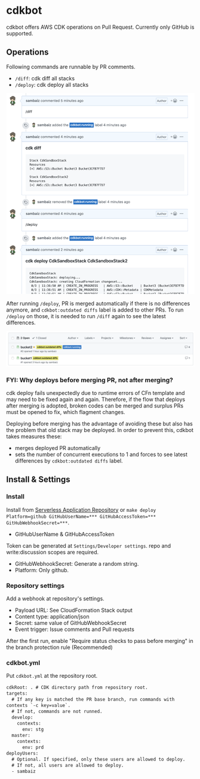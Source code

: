 # cdkbot

cdkbot offers AWS CDK operations on Pull Request.
Currently only GitHub is supported.

## Operations

Following commands are runnable by PR comments. 

- `/diff`: cdk diff all stacks
- `/deploy`: cdk deploy all stacks

![run /diff and /deploy](./doc-assets/run-diff-deploy.png)

After running `/deploy`, 
PR is merged automatically if there is no differences anymore, 
and `cdkbot:outdated diffs` label is added to other PRs. 
To run `/deploy` on those, 
it is needed to run `/diff` again to see the latest differences.

![oudated diffs label](./doc-assets/outdated-diffs.png)

### FYI: Why deploys before merging PR, not after merging?

cdk deploy fails unexpectedly due to runtime errors of CFn template and may need to be fixed again and again.
Therefore, if the flow that deploys after merging is adopted, 
broken codes can be merged and surplus PRs must be opened to fix, which flagment changes. 

Deploying before merging has the advantage of avoiding these 
but also has the problem that old stack may be deployed.
In order to prevent this, cdkbot takes measures these:

- merges deployed PR automatically
- sets the number of concurrent executions to 1 and forces to see latest differences by `cdkbot:outdated diffs` label.

## Install & Settings

### Install

Install from [Serverless Application Repository](https://serverlessrepo.aws.amazon.com/applications/arn:aws:serverlessrepo:us-east-1:524580158183:applications~cdkbot) 
or `make deploy Platform=github GitHubUserName=*** GitHubAccessToken=*** GitHubWebhookSecret=***`.

- GitHubUserName & GitHubAccessToken

Token can be generated at `Settings/Developer settings`.
repo and write:discussion scopes are required.

- GitHubWebhookSecret: Generate a random string.
- Platform: Only github.

### Repository settings

Add a webhook at repository's settings. 

- Payload URL: See CloudFormation Stack output
- Content type: application/json 
- Secret: same value of GitHubWebhookSecret
- Event trigger: Issue comments and Pull requests

After the first run, enable "Require status checks to pass before merging" 
in the branch protection rule (Recommended)

### cdkbot.yml

Put `cdkbot.yml` at the repository root.

```
cdkRoot: . # CDK directory path from repository root.
targets:
  # If any key is matched the PR base branch, run commands with contexts `-c key=value`.
  # If not, commands are not runned.
  develop:
    contexts:
      env: stg
  master:
    contexts:
      env: prd
deployUsers:
  # Optional. If specified, only these users are allowed to deploy.
  # If not, all users are allowed to deploy.
  - sambaiz
```

